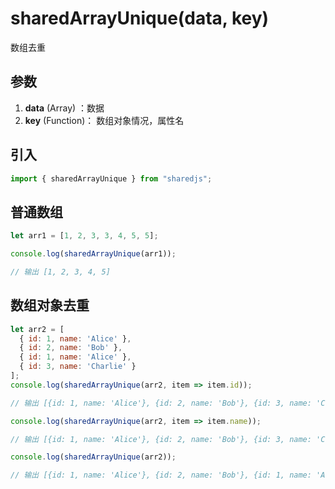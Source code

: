 # sharedArrayUnique(data, key)
数组去重

## 参数
1. **data** (Array) ：数据
2. **key** (Function)： 数组对象情况，属性名

## 引入
```javascript
import { sharedArrayUnique } from "sharedjs";
```

## 普通数组

```javascript
let arr1 = [1, 2, 3, 3, 4, 5, 5];

console.log(sharedArrayUnique(arr1)); 

// 输出 [1, 2, 3, 4, 5]
```

## 数组对象去重

```javascript
let arr2 = [
  { id: 1, name: 'Alice' },
  { id: 2, name: 'Bob' },
  { id: 1, name: 'Alice' },
  { id: 3, name: 'Charlie' }
];
console.log(sharedArrayUnique(arr2, item => item.id)); 

// 输出 [{id: 1, name: 'Alice'}, {id: 2, name: 'Bob'}, {id: 3, name: 'Charlie'}]

console.log(sharedArrayUnique(arr2, item => item.name));

// 输出 [{id: 1, name: 'Alice'}, {id: 2, name: 'Bob'}, {id: 3, name: 'Charlie'}]

console.log(sharedArrayUnique(arr2)); 

// 输出 [{id: 1, name: 'Alice'}, {id: 2, name: 'Bob'}, {id: 1, name: 'Alice'}, {id: 3, name: 'Charlie'}]
```

